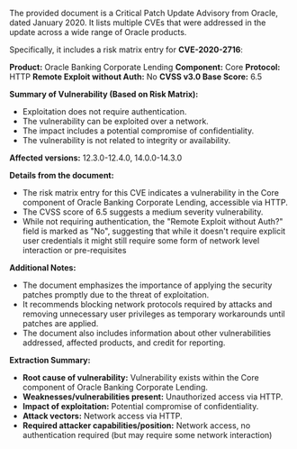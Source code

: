 The provided document is a Critical Patch Update Advisory from Oracle, dated January 2020. It lists multiple CVEs that were addressed in the update across a wide range of Oracle products.

Specifically, it includes a risk matrix entry for **CVE-2020-2716**:

**Product:** Oracle Banking Corporate Lending
**Component:** Core
**Protocol:** HTTP
**Remote Exploit without Auth:** No
**CVSS v3.0 Base Score:** 6.5

**Summary of Vulnerability (Based on Risk Matrix):**
- Exploitation does not require authentication.
- The vulnerability can be exploited over a network.
- The impact includes a potential compromise of confidentiality.
- The vulnerability is not related to integrity or availability.

**Affected versions:** 12.3.0-12.4.0, 14.0.0-14.3.0

**Details from the document:**

- The risk matrix entry for this CVE indicates a vulnerability in the Core component of Oracle Banking Corporate Lending, accessible via HTTP.
- The CVSS score of 6.5 suggests a medium severity vulnerability.
- While not requiring authentication, the "Remote Exploit without Auth?" field is marked as "No", suggesting that while it doesn't require explicit user credentials it might still require some form of network level interaction or pre-requisites

**Additional Notes:**

- The document emphasizes the importance of applying the security patches promptly due to the threat of exploitation.
- It recommends blocking network protocols required by attacks and removing unnecessary user privileges as temporary workarounds until patches are applied.
- The document also includes information about other vulnerabilities addressed, affected products, and credit for reporting.

**Extraction Summary:**

* **Root cause of vulnerability:**  Vulnerability exists within the Core component of Oracle Banking Corporate Lending.
* **Weaknesses/vulnerabilities present:** Unauthorized access via HTTP.
* **Impact of exploitation:** Potential compromise of confidentiality.
* **Attack vectors:** Network access via HTTP.
* **Required attacker capabilities/position:** Network access, no authentication required (but may require some network interaction)
